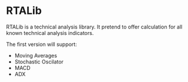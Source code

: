 RTALib
======

RTALib is a technical analysis library. It pretend to offer calculation for all known technical analysis indicators.

The first version will support:
* Moving Averages
* Stochastic Oscilator
* MACD
* ADX
